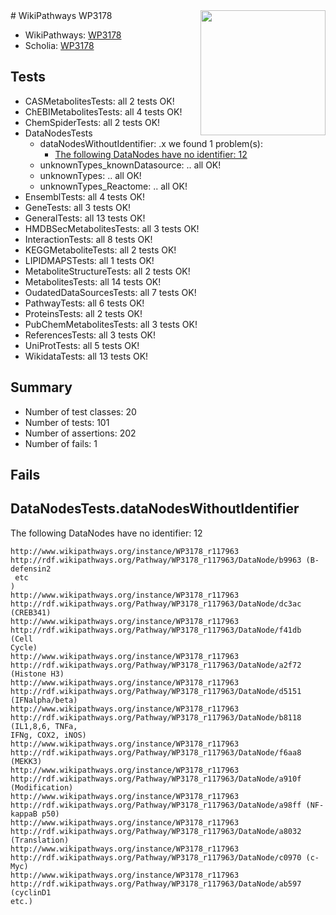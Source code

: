 <img style="float: right; width: 200px" src="https://upload.wikimedia.org/wikipedia/commons/thumb/8/83/Wplogo_with_text_500.png/640px-Wplogo_with_text_500.png" />
# WikiPathways WP3178

* WikiPathways: [WP3178](https://new.wikipathways.org/pathways/WP3178)
* Scholia: [WP3178](https://scholia.toolforge.org/wikipathways/WP3178)
## Tests
* CASMetabolitesTests: all 2 tests OK!
* ChEBIMetabolitesTests: all 4 tests OK!
* ChemSpiderTests: all 2 tests OK!
* DataNodesTests
    * dataNodesWithoutIdentifier: .x we found 1 problem(s):
        * [The following DataNodes have no identifier: 12](#8792c492)
    * unknownTypes_knownDatasource: .. all OK!
    * unknownTypes: .. all OK!
    * unknownTypes_Reactome: .. all OK!
* EnsemblTests: all 4 tests OK!
* GeneTests: all 3 tests OK!
* GeneralTests: all 13 tests OK!
* HMDBSecMetabolitesTests: all 3 tests OK!
* InteractionTests: all 8 tests OK!
* KEGGMetaboliteTests: all 2 tests OK!
* LIPIDMAPSTests: all 1 tests OK!
* MetaboliteStructureTests: all 2 tests OK!
* MetabolitesTests: all 14 tests OK!
* OudatedDataSourcesTests: all 7 tests OK!
* PathwayTests: all 6 tests OK!
* ProteinsTests: all 2 tests OK!
* PubChemMetabolitesTests: all 3 tests OK!
* ReferencesTests: all 3 tests OK!
* UniProtTests: all 5 tests OK!
* WikidataTests: all 13 tests OK!


## Summary

* Number of test classes: 20
* Number of tests: 101
* Number of assertions: 202
* Number of fails: 1

## Fails

<a name="8792c492" />

## DataNodesTests.dataNodesWithoutIdentifier

The following DataNodes have no identifier: 12
```
http://www.wikipathways.org/instance/WP3178_r117963 http://rdf.wikipathways.org/Pathway/WP3178_r117963/DataNode/b9963 (B-defensin2
 etc
)
http://www.wikipathways.org/instance/WP3178_r117963 http://rdf.wikipathways.org/Pathway/WP3178_r117963/DataNode/dc3ac (CREB341)
http://www.wikipathways.org/instance/WP3178_r117963 http://rdf.wikipathways.org/Pathway/WP3178_r117963/DataNode/f41db (Cell
Cycle)
http://www.wikipathways.org/instance/WP3178_r117963 http://rdf.wikipathways.org/Pathway/WP3178_r117963/DataNode/a2f72 (Histone H3)
http://www.wikipathways.org/instance/WP3178_r117963 http://rdf.wikipathways.org/Pathway/WP3178_r117963/DataNode/d5151 (IFNalpha/beta)
http://www.wikipathways.org/instance/WP3178_r117963 http://rdf.wikipathways.org/Pathway/WP3178_r117963/DataNode/b8118 (IL1,8,6, TNFa, 
IFNg, COX2, iNOS)
http://www.wikipathways.org/instance/WP3178_r117963 http://rdf.wikipathways.org/Pathway/WP3178_r117963/DataNode/f6aa8 (MEKK3)
http://www.wikipathways.org/instance/WP3178_r117963 http://rdf.wikipathways.org/Pathway/WP3178_r117963/DataNode/a910f (Modification)
http://www.wikipathways.org/instance/WP3178_r117963 http://rdf.wikipathways.org/Pathway/WP3178_r117963/DataNode/a98ff (NF-kappaB p50)
http://www.wikipathways.org/instance/WP3178_r117963 http://rdf.wikipathways.org/Pathway/WP3178_r117963/DataNode/a8032 (Translation)
http://www.wikipathways.org/instance/WP3178_r117963 http://rdf.wikipathways.org/Pathway/WP3178_r117963/DataNode/c0970 (c-Myc)
http://www.wikipathways.org/instance/WP3178_r117963 http://rdf.wikipathways.org/Pathway/WP3178_r117963/DataNode/ab597 (cyclinD1
etc.)
```

